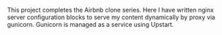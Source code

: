 This project completes the Airbnb clone series. Here I have written nginx server configuration blocks to serve my content dynamically by proxy via gunicorn. Gunicorn is managed as a service using Upstart.
